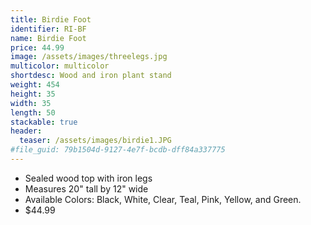 ```yaml
---
title: Birdie Foot
identifier: RI-BF
name: Birdie Foot
price: 44.99
image: /assets/images/threelegs.jpg
multicolor: multicolor
shortdesc: Wood and iron plant stand
weight: 454
height: 35
width: 35
length: 50
stackable: true
header:
  teaser: /assets/images/birdie1.JPG
#file_guid: 79b1504d-9127-4e7f-bcdb-dff84a337775
---
```



- Sealed wood top with iron legs  
- Measures 20" tall by 12" wide  
- Available Colors: Black, White, Clear, Teal, Pink, Yellow, and Green.
- $44.99
